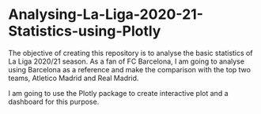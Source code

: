 # Analysing-La-Liga-2020-21-Statistics-using-Plotly
The objective of creating this repository is to analyse the basic statistics of La Liga 2020/21 season. As a fan of FC Barcelona, I am going to analyse using Barcelona as a reference and make the comparison with the top two teams, Atletico Madrid and Real Madrid. 

I am going to use the Plotly package to create interactive plot and a dashboard for this purpose. 
